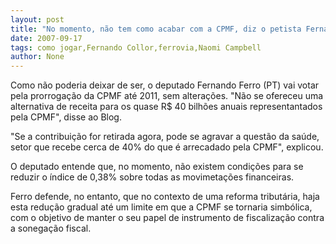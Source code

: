 ```yaml
---
layout: post
title: "No momento, não tem como acabar com a CPMF, diz o petista Fernando Ferro "
date: 2007-09-17
tags: como jogar,Fernando Collor,ferrovia,Naomi Campbell
author: None
---
```

Como n&atilde;o poderia deixar de ser, o deputado Fernando Ferro (PT) vai votar pela prorroga&ccedil;&atilde;o da CPMF at&eacute; 2011, sem altera&ccedil;&otilde;es. &quot;N&atilde;o se ofereceu uma alternativa de receita para os quase R$ 40 bilh&otilde;es anuais representantados pela CPMF&quot;, disse ao Blog. 

&quot;Se a contribui&ccedil;&atilde;o for retirada agora, pode se agravar a quest&atilde;o da sa&uacute;de, setor que recebe cerca de 40% do que &eacute; arrecadado pela CPMF&quot;, explicou. 

O deputado entende que, no momento, n&atilde;o existem condi&ccedil;&otilde;es para se reduzir o &iacute;ndice de 0,38% sobre todas as movimeta&ccedil;&otilde;es financeiras. 

Ferro defende, no entanto, que no contexto de uma reforma tribut&aacute;ria, haja esta redu&ccedil;&atilde;o gradual at&eacute; um limite em que&nbsp;a&nbsp;CPMF&nbsp;se tornaria simb&oacute;lica, com o objetivo de manter o seu papel de instrumento de fiscaliza&ccedil;&atilde;o contra a sonega&ccedil;&atilde;o fiscal. 
